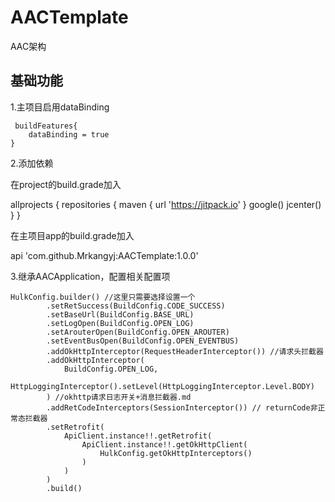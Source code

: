 # AACTemplate
AAC架构
## 基础功能

1.主项目启用dataBinding

     buildFeatures{
        dataBinding = true
    }

2.添加依赖

在project的build.grade加入

allprojects {
    repositories {
        maven { url 'https://jitpack.io' }
        google()
        jcenter()
    }
}

在主项目app的build.grade加入

api  'com.github.Mrkangyj:AACTemplate:1.0.0'

3.继承AACApplication，配置相关配置项
  
    HulkConfig.builder() //这里只需要选择设置一个
            .setRetSuccess(BuildConfig.CODE_SUCCESS)
            .setBaseUrl(BuildConfig.BASE_URL)
            .setLogOpen(BuildConfig.OPEN_LOG)
            .setArouterOpen(BuildConfig.OPEN_AROUTER)
            .setEventBusOpen(BuildConfig.OPEN_EVENTBUS)
            .addOkHttpInterceptor(RequestHeaderInterceptor()) //请求头拦截器
            .addOkHttpInterceptor(
                BuildConfig.OPEN_LOG,
                HttpLoggingInterceptor().setLevel(HttpLoggingInterceptor.Level.BODY)
            ) //okhttp请求日志开关+消息拦截器.md
            .addRetCodeInterceptors(SessionInterceptor()) // returnCode非正常态拦截器
            .setRetrofit(
                ApiClient.instance!!.getRetrofit(
                    ApiClient.instance!!.getOkHttpClient(
                        HulkConfig.getOkHttpInterceptors()
                    )
                )
            )
            .build()
